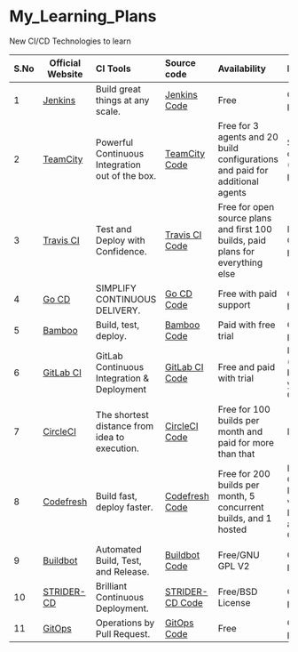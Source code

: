 # My_Learning_Plans
New CI/CD Technologies to learn

|S.No| Official Website 	|   CI Tools     	| Source code   	| Availability   	| Platform   	| 
|----|---------|:------	|:------ |:------	|:------|
|1|<a href="https://jenkins.io/index.html" target="_blank" >Jenkins</a>|Build great things at any scale.|<a href="https://github.com/jenkinsci" target="_blank" >Jenkins Code</a>|Free|Cross-platform|
|2|<a href="https://www.jetbrains.com/teamcity" target="_blank" >TeamCity</a>|Powerful Continuous Integration out of the box.|<a href="https://github.com/cockroachdb/cockroach/wiki/TeamCity-Continuous-Integration " target="_blank" >TeamCity Code</a>|Free for 3 agents and 20 build configurations and paid for additional agents|Servlet container (On-premises)|
|3|<a href="https://travis-ci.org/ " target="_blank" >Travis CI</a>|Test and Deploy with Confidence.|<a href="https://github.com/travis-ci" target="_blank" >Travis CI Code</a>|Free for open source plans and first 100 builds, paid plans for everything else|Hosted and On-premises|
|4|<a href="https://www.gocd.org" target="_blank" >Go CD</a>|SIMPLIFY CONTINUOUS DELIVERY.|<a href="https://github.com/gocd/gocd/" target="_blank" >Go CD Code</a>|Free with paid support|Cross-platform|
|5|<a href="https://www.atlassian.com/software/bamboo" target="_blank" >Bamboo</a>|Build, test, deploy.|<a href="https://www.slideshare.net/GoAtlassian/configuration-as-code-in-bamboo" target="_blank" >Bamboo Code</a>|Paid with free trial|On-premises|
|6|<a href="https://about.gitlab.com/" target="_blank" >GitLab CI</a>|GitLab Continuous Integration & Deployment|<a href="https://gitlab.com/gitlab-org/gitlab-runner" target="_blank" >GitLab CI Code</a>| Free and paid with trial|Hosted (can be hosted for you on Gitlab.com)|
|7|<a href="https://circleci.com/" target="_blank" >CircleCI </a>|The shortest distance from idea to execution.|<a href="https://circleci.com/docs/1.0/github-privacy/" target="_blank" >CircleCI Code</a>|Free for 100 builds per month and paid for more than that|Hosted|
|8|<a href="https://g.codefresh.io/signup?ref=BJV2J4zib " target="_blank" >Codefresh</a>|Build fast, deploy faster.|<a href="https://github.com/codefresh-io/plugins" target="_blank" >Codefresh Code</a>|Free for 200 builds per month, 5 concurrent builds, and 1 hosted |Hosted and On Premises via Kubernetes and Helm Charts|
|9|<a href="http://buildbot.net/" target="_blank" >Buildbot</a>|Automated Build, Test, and Release.|<a href="https://github.com/buildbot/buildbot" target="_blank" >Buildbot Code</a>|Free/GNU GPL V2|Cross-platform|
|10|<a href="http://stridercd.com/" target="_blank" >STRIDER-CD</a>|Brilliant Continuous Deployment.|<a href="https://github.com/Strider-CD/strider" target="_blank" >STRIDER-CD Code</a>|Free/BSD License|On-premises|
|11|<a href="https://dzone.com/articles/gitops-high-velocity-cicd-for-kubernetes" target="_blank" >GitOps</a>|Operations by Pull Request.|<a href="https://github.com/weaveworks/flux" target="_blank" >GitOps Code</a>|Free|Cross-platform|
